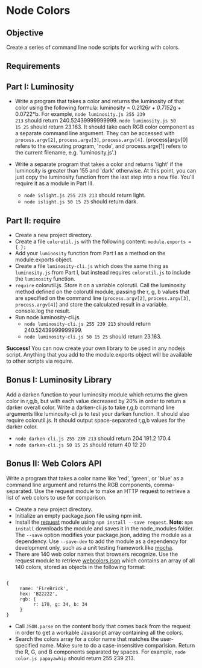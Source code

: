 Node Colors
==========

Objective
-------
Create a series of command line node scripts for working with colors.

Requirements
----------

Part I: Luminosity
--------------
- Write a program that takes a color and returns the luminosity of that color using the following formula: luminosity = 0.2126*r + 0.7152*g + 0.0722*b.
For example, <code>node luminosity.js 255 239 213</code> should return 240.52439999999999. <code>node luminosity.js 50 15 25</code> should return 23.163. It should take each
RGB color component as a separate command line argument. They can be accessed with <code>process.argv[2]</code>, <code>process.argv[3]</code>, <code>process.argv[4]</code>. 
(process[argv[0] refers to the executing program, 'node', and process.argv[1] refers to the current filename, e.g. 'luminosity.js'.)

- Write a separate program that takes a color and returns 'light' if the luminosity is greater than 155 and 'dark' otherwise. At this point, you can just copy the luminosity 
function from the last step into a new file. You'll require it as a module in Part III.
    - <code>node islight.js 255 239 213</code> should return light.
    - <code>node islight.js 50 15 25</code> should return dark.

Part II: require
-----------
- Create a new project directory.
- Create a file <code>colorutil.js</code> with the following content: <code>module.exports = { };</code>
- Add your <code>luminosity</code> function from Part I as a method on the module.exports object.
- Create a file <code>luminosity-cli.js</code> which does the same thing as <code>luminosity.js</code> from Part I, but instead requires <code>colorutil.js</code> to 
include the <code>luminosity</code> function.
- <code>require</code> colorutil.js. Store it on a variable colorutil.
Call the luminosity method defined on the colorutil module, passing the r, g, b values that are specified on the command line (<code>process.argv[2]</code>, 
<code>process.argv[3]</code>, <code>process.argv[4]</code>) and store the calculated result in a variable.
console.log the result.
- Run node luminosity-cli.js. 
    - <code>node luminosity-cli.js 255 239 213</code> should return 240.52439999999999.
    - <code>node luminosity-cli.js 50 15 25</code> should return 23.163.

<strong>Success!</strong> You can now create your own library to be used in any nodejs script. Anything that you add to the module.exports object will be available to other 
scripts via require.

Bonus I: Luminosity Library
--------------------
Add a darken function to your luminosity module which returns the given color in r,g,b, but with each value decreased by 20% in order to return a darker overall color. Write 
a darken-cli.js to take r,g,b command line arguments like luminosity-cli.js to test your darken function. It should also require colorutil.js. It should output space-separated 
r,g,b values for the darker color.

- <code>node darken-cli.js 255 239 213</code> should return 204 191.2 170.4
- <code>node darken-cli.js 50 15 25</code> should return 40 12 20

Bonus II: Web Colors API
-----------
Write a program that takes a color name like 'red', 'green', or 'blue' as a command line argument and returns the RGB components, comma-separated. Use the request module to 
make an HTTP request to retrieve a list of web colors to use for comparison.

- Create a new project directory.
- Initialize an empty package.json file using npm init.
- Install the <a href="https://github.com/mikeal/request">request</a> module using <code>npm install --save request</code>. <strong>Note</strong>: <code>npm install</code> 
downloads the module and saves it in the node_modules folder. The <code>--save</code> option modifies your package.json, adding the module as a dependency. Use 
<code>--save-dev</code> to add the module as a dependency for development only, such as a unit testing framework like <a href="http://github.com/visionmedia/mocha">mocha</a>.
- There are 140 web color names that browsers recognize. Use the request module to retrieve 
<a href="https://cdn.rawgit.com/metaraine/swatch/74580660c9229541622bbf1fd4198618d9f677e5/webcolors.json">webcolors.json</a> which contains an array of all 140 colors, 
stored as objects in the following format: 
<pre><code>
{ 
    &emsp;name: 'FireBrick', 
    &emsp;hex: 'B22222', 
    &emsp;rgb: { 
        &emsp;&emsp;r: 178, g: 34, b: 34 
    &emsp;} 
}
</code></pre>
- Call <code>JSON.parse</code> on the content body that comes back from the request in order to get a workable Javascript array containing all the colors.
- Search the colors array for a color name that matches the user-specified name. Make sure to do a case-insensitive comparision. Return the R, G, and B components separated 
by spaces. For example,  <code>node color.js papayawhip</code> should return 255 239 213.

